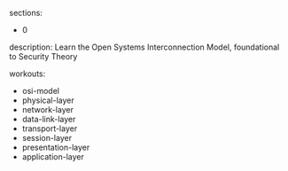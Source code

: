 sections:
  - 0

description: Learn the Open Systems Interconnection Model, foundational to Security Theory

workouts:
  - osi-model
  - physical-layer
  - network-layer
  - data-link-layer
  - transport-layer
  - session-layer
  - presentation-layer
  - application-layer

